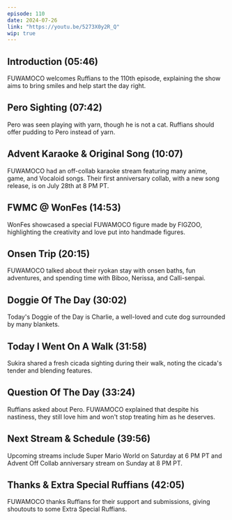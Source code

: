 ```yaml
---
episode: 110
date: 2024-07-26
link: "https://youtu.be/5273X0y2R_Q"
wip: true
---
```


## Introduction (05:46)

FUWAMOCO welcomes Ruffians to the 110th episode, explaining the show aims to bring smiles and help start the day right.

## Pero Sighting (07:42)

Pero was seen playing with yarn, though he is not a cat. Ruffians should offer pudding to Pero instead of yarn.

## Advent Karaoke & Original Song (10:07)

FUWAMOCO had an off-collab karaoke stream featuring many anime, game, and Vocaloid songs. Their first anniversary collab, with a new song release, is on July 28th at 8 PM PT.

## FWMC @ WonFes (14:53)

WonFes showcased a special FUWAMOCO figure made by FIGZOO, highlighting the creativity and love put into handmade figures.

## Onsen Trip (20:15)

FUWAMOCO talked about their ryokan stay with onsen baths, fun adventures, and spending time with Biboo, Nerissa, and Calli-senpai.

## Doggie Of The Day (30:02)

Today's Doggie of the Day is Charlie, a well-loved and cute dog surrounded by many blankets.

## Today I Went On A Walk (31:58)

Sukira shared a fresh cicada sighting during their walk, noting the cicada's tender and blending features.

## Question Of The Day (33:24)

Ruffians asked about Pero. FUWAMOCO explained that despite his nastiness, they still love him and won't stop treating him as he deserves.

## Next Stream & Schedule (39:56)

Upcoming streams include Super Mario World on Saturday at 6 PM PT and Advent Off Collab anniversary stream on Sunday at 8 PM PT.

## Thanks & Extra Special Ruffians (42:05)

FUWAMOCO thanks Ruffians for their support and submissions, giving shoutouts to some Extra Special Ruffians.
